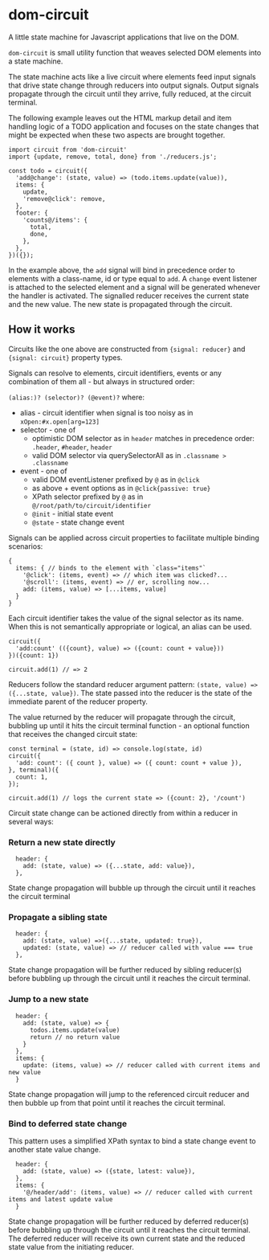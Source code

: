 # dom-circuit

A little state machine for Javascript applications that live on the DOM.

`dom-circuit` is small utility function that weaves selected DOM elements into a state machine.

The state machine acts like a live circuit where elements feed input signals that drive state change through reducers into output signals. Output signals propagate through the circuit until they arrive, fully reduced, at the circuit terminal.

The following example leaves out the HTML markup detail and item handling logic of a TODO application and focuses on the state changes that might be expected when these two aspects are brought together.

```
import circuit from 'dom-circuit'
import {update, remove, total, done} from './reducers.js';

const todo = circuit({
  'add@change': (state, value) => (todo.items.update(value)),
  items: {
    update,
    'remove@click': remove,
  },
  footer: {
    'counts@/items': {
      total,
      done,
    },
  },
})({});
```

In the example above, the `add` signal will bind in precedence order to elements with a class-name, id or type equal to `add`. A `change` event listener is attached to the selected element and a signal will be generated whenever the handler is activated. The signalled reducer receives the current state and the new value. The new state is propagated through the circuit.

## How it works

Circuits like the one above are constructed from `{signal: reducer}` and `{signal: circuit}` property types.

Signals can resolve to elements, circuit identifiers, events or any combination of them all - but always in structured order:

`(alias:)? (selector)? (@event)?` where:

- alias - circuit identifier when signal is too noisy as in `xOpen:#x.open[arg=123]`
- selector - one of
  - optimistic DOM selector as in `header` matches in precedence order: `.header`, `#header`, `header`
  - valid DOM selector via querySelectorAll as in `.classname > .classname`
- event - one of
  - valid DOM eventListener prefixed by `@` as in `@click`
  - as above + event options as in `@click{passive: true}`
  - XPath selector prefixed by `@` as in `@/root/path/to/circuit/identifier`
  - `@init` - initial state event
  - `@state` - state change event

Signals can be applied across circuit properties to facilitate multiple binding scenarios:

```
{
  items: { // binds to the element with `class="items"`
    '@click': (items, event) => // which item was clicked?...
    '@scroll': (items, event) => // er, scrolling now...
    add: (items, value) => [...items, value]
  }
}
```

Each circuit identifier takes the value of the signal selector as its name. When this is not semantically appropriate or logical, an alias can be used.

```
circuit({
  'add:count' (({count}, value) => ({count: count + value}))
})({count: 1})

circuit.add(1) // => 2
```

Reducers follow the standard reducer argument pattern: `(state, value) => ({...state, value})`. The state passed into the reducer is the state of the immediate parent of the reducer property.

The value returned by the reducer will propagate through the circuit, bubbling up until it hits the circuit terminal function - an optional function that receives the changed circuit state:

```
const terminal = (state, id) => console.log(state, id)
circuit({
  'add: count': ({ count }, value) => ({ count: count + value }),
}, terminal)({
  count: 1,
});

circuit.add(1) // logs the current state => ({count: 2}, '/count')
```

Circuit state change can be actioned directly from within a reducer in several ways:

### Return a new state directly

```
  header: {
    add: (state, value) => ({...state, add: value}),
  },
```

State change propagation will bubble up through the circuit until it reaches the circuit terminal

### Propagate a sibling state

```
  header: {
    add: (state, value) =>({...state, updated: true}),
    updated: (state, value) => // reducer called with value === true
  },
```

State change propagation will be further reduced by sibling reducer(s) before bubbling up through the circuit until it reaches the circuit terminal.

### Jump to a new state

```
  header: {
    add: (state, value) => {
      todos.items.update(value)
      return // no return value
    }
  },
  items: {
    update: (items, value) => // reducer called with current items and new value
  }
```

State change propagation will jump to the referenced circuit reducer and then bubble up from that point until it reaches the circuit terminal.

### Bind to deferred state change

This pattern uses a simplified XPath syntax to bind a state change event to another state value change.

```
  header: {
    add: (state, value) => ({state, latest: value}),
  },
  items: {
    '@/header/add': (items, value) => // reducer called with current items and latest update value
  }
```

State change propagation will be further reduced by deferred reducer(s) before bubbling up through the circuit until it reaches the circuit terminal. The deferred reducer will receive its own current state and the reduced state value from the initiating reducer.
